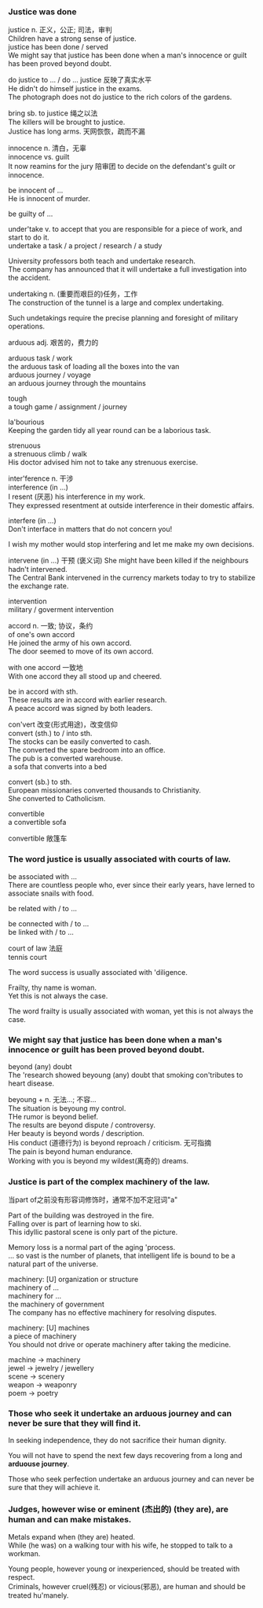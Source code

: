 ### Justice was done  
justice n. 正义，公正; 司法，审判  
Children have a strong sense of justice.  
justice has been done / served  
We might say that justice has been done when a man's innocence or guilt has been proved beyond doubt.  
  
do justice to ... / do ... justice 反映了真实水平  
He didn't do himself justice in the exams.  
The photograph does not do justice to the rich colors of the gardens.  
  
bring sb. to justice 绳之以法  
The killers will be brought to justice.  
Justice has long arms. 天网恢恢，疏而不漏  
  
innocence n. 清白，无辜  
innocence vs. guilt  
It now reamins for the jury 陪审团 to decide on the defendant's guilt or innocence.  
  
be innocent of ...  
He is innocent of murder.  
  
be guilty of ...  
  
under'take v. to accept that you are responsible for a piece of work, and start to do it.  
undertake a task / a project / research / a study  

University professors both teach and undertake research.  
The company has announced that it will undertake a full investigation into the accident.  
  
undertaking n. (重要而艰巨的)任务，工作  
The construction of the tunnel is a large and complex undertaking.  
  
Such undetakings require the precise planning and foresight of military operations.  
  
arduous adj. 艰苦的，费力的  
  
arduous task / work  
the arduous task of loading all the boxes into the van  
arduous journey / voyage  
an arduous journey through the mountains  
  
tough  
a tough game / assignment / journey  
  
la'bourious  
Keeping the garden tidy all year round can be a laborious task.  
  
strenuous  
a strenuous climb / walk  
His doctor advised him not to take any strenuous exercise.  
  
inter'ference n. 干涉    
interference (in ...)  
I resent (厌恶) his interference in my work.  
They expressed resentment at outside interference in their domestic affairs.  
  
interfere (in ...)  
Don't interface in matters that do not concern you!  
  
I wish my mother would stop interfering and let me make my own decisions.  
  
intervene (in ...) 干预 (褒义词) 
She might have been killed if the neighbours hadn't intervened.  
The Central Bank intervened in the currency markets today to try to stabilize the exchange rate.  
  
intervention  
military / goverment intervention  
  
accord n. 一致; 协议，条约  
of one's own accord  
He joined the army of his own accord.  
The door seemed to move of its own accord.  
  
with one accord 一致地  
With one accord they all stood up and cheered.  
  
be in accord with sth.  
These results are in accord with earlier research.  
A peace accord was signed by both leaders.  
  
con'vert 改变(形式用途)，改变信仰  
convert (sth.) to / into sth.  
The stocks can be easily converted to cash.  
The converted the spare bedroom into an office.    
The pub is a converted warehouse.  
a sofa that converts into a bed  
  
convert (sb.) to sth.    
European missionaries converted thousands to Christianity.  
She converted to Catholicism.  
  
convertible  
a convertible sofa  
  
convertible 敞篷车  
  
### The word justice is usually associated with courts of law.  
be associated with ...  
There are countless people who, ever since their early years, have lerned to associate snails with food.  
  
be related with / to ...  
  
be connected with / to ...  
be linked with / to ...  
  
court of law 法庭  
tennis court  
  
The word success is usually associated with 'diligence.  

Frailty, thy name is woman.  
Yet this is not always the case.  

The word frailty is usually associated with woman, yet this is not always the case.  

### We might say that justice has been done when a man's innocence or guilt has been proved beyond doubt.  
  
beyond (any) doubt  
The 'research showed beyoung (any) doubt that smoking con'tributes to heart disease.  
  
beyoung + n. 无法...; 不容...  
The situation is beyoung my control.  
THe rumor is beyond belief.  
The results are beyond dispute / controversy.  
Her beauty is beyond words / description.  
His conduct (道德行为) is beyond reproach / criticism. 无可指摘  
The pain is beyond human endurance.  
Working with you is beyond my wildest(离奇的) dreams.  
  
### Justice is part of the complex machinery of the law.  
当part of之前没有形容词修饰时，通常不加不定冠词"a"  
  
Part of the building was destroyed in the fire.  
Falling over is part of learning how to ski.  
This idyllic pastoral scene is only part of the picture.  
  
Memory loss is a normal part of the aging 'process.  
... so vast is the number of planets, that intelligent life is bound to be a natural part of the universe.  
  
machinery: [U] organization or structure  
machinery of ...  
machinery for ...  
the machinery of government  
The company has no effective machinery for resolving disputes.  
  
machinery: [U] machines  
a piece of machinery  
You should not drive or operate machinery after taking the medicine.  
  
machine -> machinery  
jewel -> jewelry / jewellery  
scene -> scenery  
weapon -> weaponry  
poem -> poetry  
  
### Those who seek it undertake an arduous journey and can never be sure that they will find it.  
In seeking independence, they do not sacrifice their human dignity.  
  
You will not have to spend the next few days recovering from a long and **arduouse journey**.  
  
Those who seek perfection undertake an arduous journey and can never be sure that they will achieve it.  
  
### Judges, however wise or eminent (杰出的) (they are), are human and can make mistakes.  
  
Metals expand when (they are) heated.  
While (he was) on a walking tour with his wife, he stopped to talk to a workman.  
  
Young people, however young or inexperienced, should be treated with respect.  
Criminals, however cruel(残忍) or vicious(邪恶), are human and should be treated hu'manely.